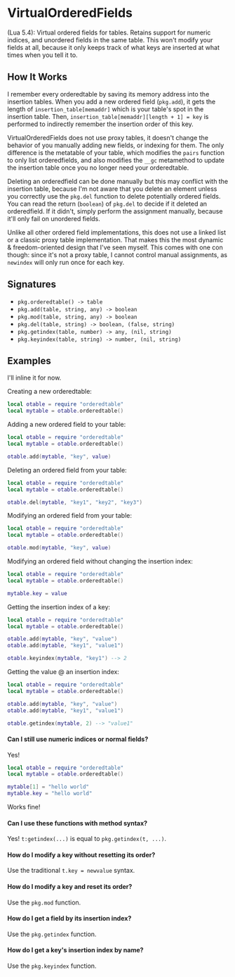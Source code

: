 # VirtualOrderedFields
(Lua 5.4): Virtual ordered fields for tables. Retains support for numeric indices, and unordered fields in the same table. This won't modify your fields at all, because it only keeps track of what keys are inserted at what times when you tell it to.

## How It Works
I remember every orderedtable by saving its memory address into the insertion tables. When you add a new ordered field (`pkg.add`), it gets the length of `insertion_table[memaddr]` which is your table's spot in the insertion table. Then, `insertion_table[memaddr][length + 1] = key` is performed to indirectly remember the insertion order of this key. 

VirtualOrderedFields does not use proxy tables, it doesn't change the behavior of you manually adding new fields, or indexing for them. The only difference is the metatable of your table, which modifies the `pairs` function to only list orderedfields, and also modifies the `__gc` metamethod to update the insertion table once you no longer need your orderedtable.

Deleting an orderedfield can be done manually but this may conflict with the insertion table, because I'm not aware that you delete an element unless you correctly use the `pkg.del` function to delete potentially ordered fields. You can read the return (`boolean`) of `pkg.del` to decide if it deleted an orderedfield. If it didn't, simply perform the assignment manually, because it'll only fail on unordered fields.

Unlike all other ordered field implementations, this does not use a linked list or a classic proxy table implementation. That makes this the most dynamic & freedom-oriented design that I've seen myself. This comes with one con though: since it's not a proxy table, I cannot control manual assignments, as `newindex` will only run once for each key.

## Signatures
- `pkg.orderedtable() -> table`
- `pkg.add(table, string, any) -> boolean`
- `pkg.mod(table, string, any) -> boolean`
- `pkg.del(table, string) -> boolean, (false, string)`
- `pkg.getindex(table, number) -> any, (nil, string)`
- `pkg.keyindex(table, string) -> number, (nil, string)`

## Examples
I'll inline it for now.

Creating a new orderedtable:
```lua
local otable = require "orderedtable"
local mytable = otable.orderedtable()
```

Adding a new ordered field to your table:
```lua
local otable = require "orderedtable"
local mytable = otable.orderedtable()

otable.add(mytable, "key", value)
```

Deleting an ordered field from your table:
```lua
local otable = require "orderedtable"
local mytable = otable.orderedtable()

otable.del(mytable, "key1", "key2", "key3")
```

Modifying an ordered field from your table:
```lua
local otable = require "orderedtable"
local mytable = otable.orderedtable()

otable.mod(mytable, "key", value)
```

Modifying an ordered field without changing the insertion index:
```lua
local otable = require "orderedtable"
local mytable = otable.orderedtable()

mytable.key = value
```

Getting the insertion index of a key:
```lua
local otable = require "orderedtable"
local mytable = otable.orderedtable()

otable.add(mytable, "key", "value")
otable.add(mytable, "key1", "value1")

otable.keyindex(mytable, "key1") --> 2
```

Getting the value @ an insertion index:
```lua
local otable = require "orderedtable"
local mytable = otable.orderedtable()

otable.add(mytable, "key", "value")
otable.add(mytable, "key1", "value1")

otable.getindex(mytable, 2) --> "value1"
```

#### Can I still use numeric indices or normal fields?
Yes!
```lua
local otable = require "orderedtable"
local mytable = otable.orderedtable()

mytable[1] = "hello world"
mytable.key = "hello world"
```
Works fine!

#### Can I use these functions with method syntax?
Yes! `t:getindex(...)` is equal to `pkg.getindex(t, ...)`.

#### How do I modify a key without resetting its order?
Use the traditional `t.key = newvalue` syntax.

#### How do I modify a key and reset its order?
Use the `pkg.mod` function.

#### How do I get a field by its insertion index?
Use the `pkg.getindex` function.

#### How do I get a key's insertion index by name?
Use the `pkg.keyindex` function.
